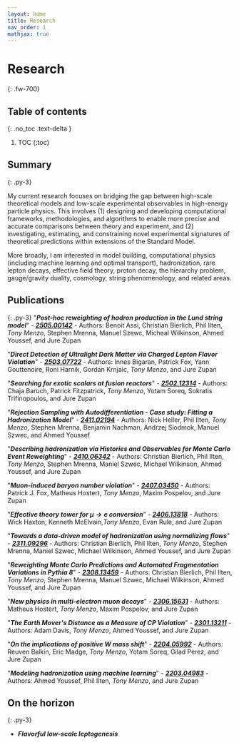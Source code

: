 ```yaml
---
layout: home
title: Research
nav_order: 1 
mathjax: true
---
```

# Research 
{: .fw-700}

## Table of contents
{: .no_toc .text-delta }

1. TOC
{:toc}

## Summary
{: .py-3}

<!---Many sub-fields of physics focus on formulating theories of macroscopic behavior from microscopic dynamics. High energy physics takes this to the extreme by using particle colliders as ''zeptoscopes'' (i.e. machines that can probe distances of $$\approx 10^{-21}$$ meters) to investigate the microscopic properties of fundamental matter. A relatively simple quantitative model, known as the Standard Model (SM) of elementary particle physics, can be used to predict the results of these collider experiments with astounding precision. However, while the SM correctly predicts a vast amount of collected experimental data there are still subsets of observations that are in *tension* with its theoretical predictions. My research primarily focuses on *understanding* and *bridging* this gap between discrepant theoretical predictions and experimental measurements./--->

My current research focuses on bridging the gap between high-scale theoretical models and low-scale experimental observables in high-energy particle physics. This involves (1) designing and developing computational frameworks, methodologies, and algorithms to enable more precise and accurate comparisons between theory and experiment, and (2) investigating, estimating, and constraining novel experimental signatures of theoretical predictions within extensions of the Standard Model. 

More broadly, I am interested in model building, computational physics (including machine learning and optimal transport), hadronization, rare lepton decays, effective field theory, proton decay, the hierarchy problem, gauge/gravity duality, cosmology, string phenomenology, and related areas.

## Publications
{: .py-3}
"***Post-hoc reweighting of hadron production in the Lund string model***" - ***[2505.00142](https://arxiv.org/abs/2505.00142)*** - Authors: Benoit Assi, Christian Bierlich, Phil Ilten, *Tony Menzo*, Stephen Mrenna, Manuel Szewc, Micheal Wilkinson, Ahmed Youssef, and Jure Zupan

"***Direct Detection of Ultralight Dark Matter via Charged Lepton Flavor Violation***" - ***[2503.07722](https://arxiv.org/abs/2503.07722)*** - Authors: Innes Bigaran, Patrick Fox, Yann Gouttenoire, Roni Harnik, Gordan Krnjaic, *Tony Menzo*, and Jure Zupan

"***Searching for exotic scalars at fusion reactors***" - ***[2502.12314](https://arxiv.org/abs/2502.12314)*** - Authors: Chaja Baruch, Patrick Fitzpatrick, *Tony Menzo*, Yotam Soreq, Sokratis Trifinopoulos, and Jure Zupan

"***Rejection Sampling with Autodifferentiation - Case study: Fitting a Hadronization Model***" - ***[2411.02194](https://arxiv.org/pdf/2411.02194)*** - Authors: Nick Heller, Phil Ilten, *Tony Menzo*, Stephen Mrenna, Benjamin Nachman, Andrzej Siodmok, Manuel Szwec, and Ahmed Youssef

"***Describing hadronization via Histories and Observables for Monte Carlo Event Reweighting***" - ***[2410.06342](https://arxiv.org/abs/2410.06342)*** - Authors: Christian Bierlich, Phil Ilten, *Tony Menzo*, Stephen Mrenna, Maniel Szwec, Michael Wilkinson, Ahmed Youssef, and Jure Zupan

"***Muon-induced baryon number violation***" - ***[2407.03450](https://arxiv.org/abs/2407.03450)*** - Authors: Patrick J. Fox, Matheus Hostert, *Tony Menzo*, Maxim Pospelov, and Jure Zupan

"***Effective theory tower for $\mu \to e$ conversion***" - ***[2406.13818](https://arxiv.org/abs/2406.13818)*** - Authors: Wick Haxton,  Kenneth McElvain,*Tony Menzo*, Evan Rule, and Jure Zupan

"***Towards a data-driven model of hadronization using normalizing flows***" - ***[2311.09296](https://arxiv.org/abs/2311.09296)*** - Authors: Christian Bierlich, Phil Ilten, *Tony Menzo*, Stephen Mrenna, Maniel Szwec, Michael Wilkinson, Ahmed Youssef, and Jure Zupan

"***Reweighting Monte Carlo Predictions and Automated Fragmentation Variations in Pythia 8***" - ***[2308.13459](https://arxiv.org/abs/2308.13459)*** - Authors: Christian Bierlich, Phil Ilten, *Tony Menzo*, Stephen Mrenna, Manuel Szwec, Michael Wilkinson, Ahmed Youssef, and Jure Zupan

"***New physics in multi-electron muon decays***" - ***[2306.15631](https://arxiv.org/abs/2306.15631)*** - Authors: Matheus Hostert, *Tony Menzo*, Maxim Pospelov, and Jure Zupan

"***The Earth Mover's Distance as a Measure of CP Violation***" - ***[2301.13211](https://arxiv.org/abs/2301.13211)*** - Authors: Adam Davis, *Tony Menzo*, Ahmed Youssef, and Jure Zupan

"***On the implications of positive W mass shift***" - ***[2204.05992](https://arxiv.org/abs/2204.05992)*** - Authors: Reuven Balkin, Eric Madge, *Tony Menzo*, Yotam Soreq, Gilad Perez, and Jure Zupan

"***Modeling hadronization using machine learning***" - ***[2203.04983](https://arxiv.org/abs/2203.04983)*** - Authors: Ahmed Youssef, Phil Ilten, *Tony Menzo*, and Jure Zupan

<!--- ><details><summary><strong><em>Abstract</em></strong></summary> 
We present the first steps in the development of a new class of hadronization models utilizing machine learning techniques. We successfully implement, validate, and train a conditional sliced-Wasserstein autoencoder to replicate the Pythia generated kinematic distributions of first-hadron emissions, when the Lund string model of hadronization implemented in Pythia is restricted to the emissions of pions only. The trained models are then used to generate the full hadronization chains, with an IR cutoff energy imposed externally. The hadron multiplicities and cumulative kinematic distributions are shown to match the Pythia generated ones. We also discuss possible future generalizations of our results. /--->


<!--- ><details><summary><strong><em>Abstract</em></strong></summary> 
We investigate the phenomenological implications of the recent W mass measurement by the CDF collaboration, which exhibits tension with the standard model (SM) electroweak fit. Performing the fit to the electroweak observables within the SM effective field theory, we find that the new physics that contributes either to the determination of the electroweak vacuum expectation value, or to the oblique parameters, can improve the agreement with data. The best description is obtained from a fit where flavor universality is not required in the new physics operators, with 2 to 3 σ indications for several nonzero Wilson coefficients. We point out that top partners with order TeV masses could lead to the observed shift in the W mass. /--->


<!--- ><details><summary><strong><em>Abstract</em></strong></summary> 
We introduce a new unbinned two sample test statistic sensitive to CP violation utilizing the optimal transport plan associated with the Wasserstein (earth mover's) distance. The efficacy of the test statistic is shown via two examples of CP asymmetric distributions with varying sample sizes: the Dalitz distributions of $B^0\rightarrow K^+\pi^-\pi^0$ and  of $'D^0 \rightarrow \pi^+\pi^-\pi^0'$ decays. The windowed version of the Wasserstein distance test statistic is shown to have comparable sensitivity to CP violation as the commonly used energy test statistic, but also retains information about the localized distributions of CP asymmetry over the Dalitz plot. For large statistic datasets we introduce two modified Wasserstein distance based test statistics --- the binned and the sliced Wasserstein distance statistics, which show comparable sensitivity to CP violation, but  improved computing time and memory scalings. Finally, general extensions and applications of the introduced statistics are discussed. /--->

 
<!--- ><details><summary><strong><em>Abstract</em></strong></summary> 
We study the exotic muon decays with five charged tracks in the final state. First, we investigate the Standard Model rate for $\mu \rightarrow 5e$ $(\mathcal{B}=4.0 \times 10^{-10})$ and find that the Mu3e experiment should have tens to hundreds of signal events per $10^{15}$ $\mu^+$ decays, depending on the signal selection strategy. We then turn to a neutrinoless $\mufivee$ decay that may arise in new-physics models with lepton-flavor-violating effective operators involving a dark Higgs $h_d$. Following its production in $\mu^+ \to e^+ h_d$ decays, the dark Higgs can undergo a decay cascade to two $e^+e^-$ pairs through two dark photons, $h_d \to \gamma_d \gamma_d \to 2(e^+e^-)$. We show that a $\mu \rightarrow 5e$ search at the Mu3e experiment, with potential sensitivity to the branching ratio at the $${\mathcal O}(10^{-12})$$ level or below, can explore new regions of parameter space and new physics scales as high as $$ \Lambda \sim 10^{15} $$ GeV. /--->

 
<!--- ><details><summary><strong><em>Abstract</em></strong></summary> 
This work reports on a method for uncertainty estimation in simulated collider-event predictions. The method is based on a Monte Carlo-veto algorithm, and extends previous work on uncertainty estimates in parton showers by including uncertainty estimates for the Lund string-fragmentation model. This method is advantageous from the perspective of simulation costs: a single ensemble of generated events can be reinterpreted as though it was obtained using a different set of input parameters, where each event now is accompanied with a corresponding weight. This allows for a robust exploration of the uncertainties arising from the choice of input model parameters, without the need to rerun full simulation pipelines for each input parameter choice. Such explorations are important when determining the sensitivities of precision physics measurements. Accompanying code is available at [https://gitlab.com/uchep/mlhad-weights-validation](https://gitlab.com/uchep/mlhad-weights-validation)./--->



## On the horizon
{: .py-3}

- ***Flavorful low-scale leptogenesis***
